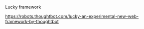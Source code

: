 Lucky framework

https://robots.thoughtbot.com/lucky-an-experimental-new-web-framework-by-thoughtbot
